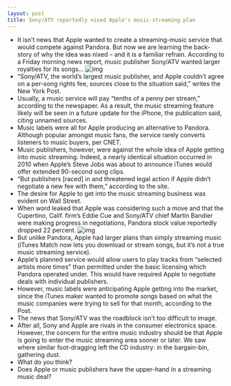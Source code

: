 ```yaml
---
layout: post
title: Sony/ATV reportedly nixed Apple's music-streaming plan
---
```

* It isn’t news that Apple wanted to create a streaming-music service that would compete against Pandora. But now we are learning the back-story of why the idea was nixed – and it is a familiar refrain. According to a Friday morning news report, music publisher Sony/ATV wanted larger royalties for its songs…
![img](http://media.idownloadblog.com/wp-content/uploads/2012/09/itunes-music.png)
* “Sony/ATV, the world’s largest music publisher, and Apple couldn’t agree on a per-song rights fee, sources close to the situation said,” writes the New York Post.
* Usually, a music service will pay “tenths of a penny per stream,” according to the newspaper. As a result, the music streaming feature likely will be seen in a future update for the iPhone, the publication said, citing unnamed sources.
* Music labels were all for Apple producing an alternative to Pandora. Although popular amongst music fans, the service rarely converts listeners to music buyers, per CNET.
* Music publishers, however, were against the whole idea of Apple getting into music streaming. Indeed, a nearly identical situation occurred in 2010 when Apple’s Steve Jobs was about to announce iTunes would offer extended 90-second song clips.
* “But publishers [raced] in and threatened legal action if Apple didn’t negotiate a new fee with them,” according to the site.
* The desire for Apple to get into the music streaming business was evident on Wall Street.
* When word leaked that Apple was considering such a move and that the Cupertino, Calif. firm’s Eddie Cue and Sony/ATV chief Martin Bandier were making progress in negotiations, Pandora stock value reportedly dropped 22 percent.
![img](http://media.idownloadblog.com/wp-content/uploads/2011/11/itunes-match-e1321390106798.png)
* But unlike Pandora, Apple had larger plans than simply streaming music (iTunes Match now lets you download or stream songs, but it’s not a true music streaming service).
* Apple’s planned service would allow users to play tracks from “selected artists more times” than permitted under the basic licensing which Pandora operated under. This would have required Apple to negotiate deals with individual publishers.
* However, music labels were anticipating Apple getting into the market, since the iTunes maker wanted to promote songs based on what the music companies were trying to sell for that month, according to the Post.
* The news that Sony/ATV was the roadblock isn’t too difficult to image.
* After all, Sony and Apple are rivals in the consumer electronics space. However, the concern for the entire music industry should be that Apple is going to enter the music streaming area sooner or later. We saw where similar foot-dragging left the CD industry: in the bargain-bin, gathering dust.
* What do you think?
* Does Apple or music publishers have the upper-hand in a streaming music deal?

